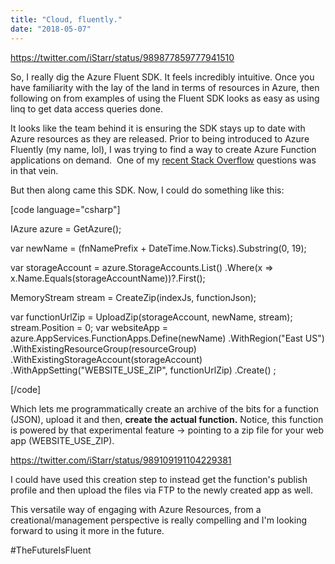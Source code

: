 ```yaml
---
title: "Cloud, fluently."
date: "2018-05-07"
---
```


https://twitter.com/iStarr/status/989877859777941510

So, I really dig the Azure Fluent SDK. It feels incredibly intuitive. Once you have familiarity with the lay of the land in terms of resources in Azure, then following on from examples of using the Fluent SDK looks as easy as using linq to get data access queries done.

It looks like the team behind it is ensuring the SDK stays up to date with Azure resources as they are released. Prior to being introduced to Azure Fluently (my name, lol), I was trying to find a way to create Azure Function applications on demand.  One of my [recent Stack Overflow](https://stackoverflow.com/questions/50021153/is-there-a-way-to-invoke-the-azure-cli-in-an-azure-function) questions was in that vein.

But then along came this SDK. Now, I could do something like this:

\[code language="csharp"\]

IAzure azure = GetAzure();

var newName = (fnNamePrefix + DateTime.Now.Ticks).Substring(0, 19);

var storageAccount = azure.StorageAccounts.List() .Where(x => x.Name.Equals(storageAccountName))?.First();

MemoryStream stream = CreateZip(indexJs, functionJson);

var functionUrlZip = UploadZip(storageAccount, newName, stream); stream.Position = 0; var websiteApp = azure.AppServices.FunctionApps.Define(newName) .WithRegion("East US") .WithExistingResourceGroup(resourceGroup) .WithExistingStorageAccount(storageAccount) .WithAppSetting("WEBSITE\_USE\_ZIP", functionUrlZip) .Create() ;

\[/code\]

Which lets me programmatically create an archive of the bits for a function (JSON), upload it and then, **create the actual function.** Notice, this function is powered by that experimental feature -> pointing to a zip file for your web app (WEBSITE\_USE\_ZIP).

https://twitter.com/iStarr/status/989109191104229381

I could have used this creation step to instead get the function's publish profile and then upload the files via FTP to the newly created app as well.

This versatile way of engaging with Azure Resources, from a creational/management perspective is really compelling and I'm looking forward to using it more in the future.

#TheFutureIsFluent
